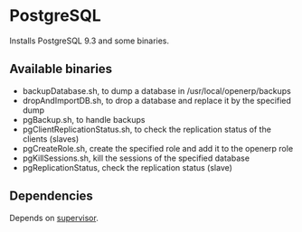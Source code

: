# PostgreSQL

Installs PostgreSQL 9.3 and some binaries.

## Available binaries

- backupDatabase.sh, to dump a database in /usr/local/openerp/backups
- dropAndImportDB.sh, to drop a database and replace it by the specified dump
- pgBackup.sh, to handle backups
- pgClientReplicationStatus.sh, to check the replication status of the clients (slaves)
- pgCreateRole.sh, create the specified role and add it to the openerp role
- pgKillSessions.sh, kill the sessions of the specified database
- pgReplicationStatus, check the replication status (slave)

## Dependencies

Depends on [supervisor](../supervisord/readme.md).  
